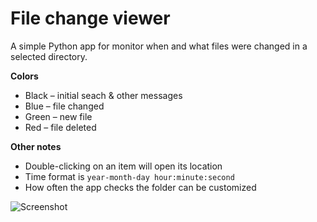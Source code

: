 # File change viewer

A simple Python app for monitor when and what files were changed in a selected directory.

**Colors**
- Black – initial seach & other messages
- Blue – file changed
- Green – new file
- Red – file deleted

**Other notes**

- Double-clicking on an item will open its location
- Time format is `year-month-day hour:minute:second`
- How often the app checks the folder can be customized
 

![Screenshot](https://i.imgur.com/UDyUVCW.png)

